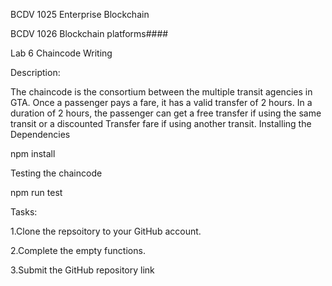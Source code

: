 BCDV 1025 Enterprise Blockchain

BCDV 1026 Blockchain platforms####

Lab 6 Chaincode Writing

Description:

The chaincode is the consortium between the multiple transit agencies in GTA. Once a passenger pays a fare, it has a valid transfer of 2 hours. In a duration of 2 hours, the passenger can get a free transfer if using the same transit or a discounted Transfer fare if using another transit.
Installing the Dependencies

npm install

Testing the chaincode

npm run test

Tasks:

1.Clone the repsoitory to your GitHub account.

2.Complete the empty functions.

3.Submit the GitHub repository link
